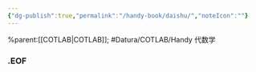 ```yaml
---
{"dg-publish":true,"permalink":"/handy-book/daishu/","noteIcon":""}
---
```


%parent:[[COTLAB\|COTLAB]]; #Datura/COTLAB/Handy 
代数学

### .EOF
